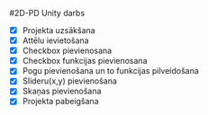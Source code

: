 #2D-PD Unity darbs

- [x] Projekta uzsākšana
- [x] Attēlu ievietošana
- [x] Checkbox pievienosana
- [x] Checkbox funkcijas pievienosana
- [x] Pogu pievienošana un to funkcijas pilveidošana
- [x] Slideru(x,y) pievienošana
- [x] Skaņas pievienošana
- [x] Projekta pabeigšana
